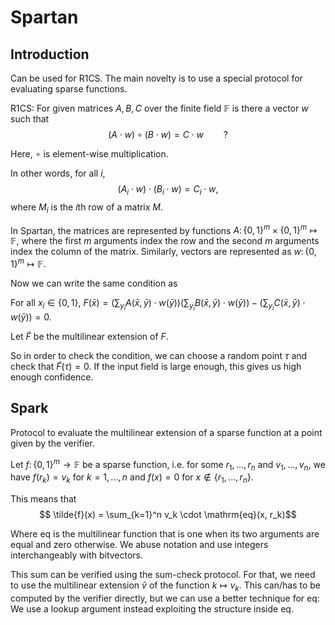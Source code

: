 # Spartan

## Introduction

Can be used for R1CS. The main novelty is to use a special protocol for evaluating sparse functions.

R1CS: For given matrices $A, B, C$ over the finite field $\mathbb{F}$ is there a vector $w$ such that
$$(A \cdot w) \circ (B \cdot w) = C \cdot w\qquad \text{?}$$

Here, $\circ$ is element-wise multiplication.

In other words, for all $i$,
$$(A_i \cdot w) \cdot (B_i \cdot w) = C_i \cdot w,$$
where $M_i$ is the $i$th row of a matrix $M$.

In Spartan, the matrices are represented by functions $A \colon \{0,1\}^m \times \{0,1\}^m \mapsto \mathbb{F}$, where the first $m$ arguments index the row and the second $m$ arguments index the column of the matrix. Similarly, vectors are represented as $w\colon \{0,1\}^m \mapsto \mathbb{F}$.

Now we can write the same condition as

For all $x_i \in \{0,1\}$,
$F(\bar{x}) = (\sum_{y_i} A(\bar{x}, \bar{y}) \cdot w(\bar{y})) (\sum_{y_i} B(\bar{x}, \bar{y}) \cdot w(\bar{y})) - (\sum_{y_i} C(\bar{x}, \bar{y}) \cdot w(\bar{y})) = 0$.

Let $\tilde{F}$ be the multilinear extension of $F$.

So in order to check the condition, we can choose a random point $\tau$ and check that $\tilde{F}(\tau) = 0$. If the input field is large enough, this gives us high enough confidence.

## Spark

Protocol to evaluate the multilinear extension of a sparse function at a point given by the verifier.

Let $f\colon\{0,1\}^m\to\mathbb{F}$ be a sparse function, i.e. for some $r_1,\dots,r_n$ and $v_1,\dots,v_n$, we have $f(r_k)= v_k$ for $k=1,\dots,n$ and $f(x) = 0$ for $x \notin \{r_1,\dots,r_n\}$.

This means that
$$ \tilde{f}(x) = \sum_{k=1}^n v_k \cdot \mathrm{eq}(x, r_k)$$

Where $\mathrm{eq}$ is the multilinear function that is one when its two arguments are equal and zero otherwise. We abuse notation and use integers interchangeably with bitvectors.

This sum can be verified using the sum-check protocol. For that, we need to use the multilinear extension $\tilde{v}$ of the function $k \mapsto v_k$. This can/has to be computed by the verifier directly, but we can use a better technique for $\mathrm{eq}$: We use a lookup argument instead exploiting the structure inside $\mathrm{eq}$.